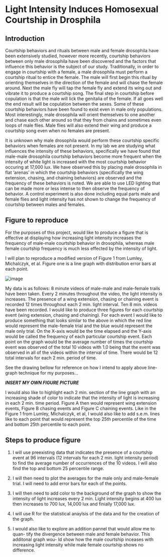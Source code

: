 # Light Intensity Induces Homosexual Courtship in Drosphila

## Introduction
Courtship behaviors and rituals between male and female drosophila have been
extensively studied, however more recently, courtship behaviors between only 
male drosophila have been discovered and the factors that influence this 
behavior is the subject of our study. Traditionally, in order to engage in 
courtship with a female, a male drosophila must perform a courtship ritual to 
entice the female. The male will first begin this ritual by orienting 
themselves in the direction of the female and will chase the female around. 
Next the male fly will tap the female fly and extend its wing out and vibrate 
it to produce a courtship song. The final step in courtship before copulation 
is that the male will lick the genitalia of the female. If all goes well the 
end result will be copulation between the sexes. Some of these courtship 
behaviors have been found to exist even in male only populations. Most 
interestingly, male drosophila will orient themselves to one another and chase 
each other around so that they from chains and sometimes even loops of male 
flies. Male flies will also extend their wing and produce a courtship song 
even when no females are present.

It is unknown why male drosophila would perform these courtship specific 
behaviors when females are not present. In my lab we are studying what 
influences the intensity of these behaviors, specifically we have found that 
male-male drosophila courtship behaviors become more frequent when the 
intensity of white light is increased with the most courtship behavior 
occuring at 17,000 lux. We have observed this by placing male 
drosophila in flat ‘arenas’ in which the courtship behaviors (specifically the 
wing extension, chasing, and chaining behaviors) are observed and the frequency 
of these behaviors is noted. We are able to use LED lighting that can be made 
more or less intense to then observe the frequency of behavior. A control 
experiment is also done including equal parts male and female flies and light 
intensity has not shown to change the frequency of courtship between males and 
females. 

## Figure to reproduce
For the purposes of this project, would like to produce a figure that is 
effective at displaying how increasing light intensity increases the frequency 
of male-male courtship behavior in drosophila, whereas male female courtship 
frequency is much less effected by the intensity of light.

I will plan to reproduce a modified version of Figure 1 from Lumley, 
Michalczyk, et al. Figure one is a line graph with distribution error bars at
each point. 

![image](https://user-images.githubusercontent.com/78931288/111090280-35d9f180-84fd-11eb-9421-81b5c378c061.png)

My data is as follows: 8 minute videos of male-male and male-female trails have 
been taken. Every 2 minutes throughout the video, the light intensity is 
increases. The presence of a wing extension, chasing or chaining event is 
recorded 12 times throughout each 2 min. light interval. Ten 8 min. videos 
have been recorded. I would like to produce three figures for each courtship 
event (wing extension, chasing and chaining). For each event I would like to 
produce something that looks similar to the above in which the red line would 
represent the male-female trial and the blue would represent the male only 
trial. On the X-axis would be the time elapsed and the Y-axis would be called 
the frequency of each particular courtship event. Each point on the graph 
would be the average number of times the courtship event was observed of the 
total 10 videos with 1.0 being that the event was observed in all of the videos 
within the interval of time. There would be 12 total intervals for each 2 min. 
period of time. 

See the drawing bellow for reference on how I intend to apply above line-graph 
technique for my purposes…

***INSERT MY OWN FIGURE PICTURE***

I would also like to highlight each 2 min. section of the line graph with an 
increasing shade of color to indicate that the intensity of light is 
increasing in each 2 min. time period. Figure A then would represent wing 
extension events, Figure B chasing events and Figure C chaining events. Like 
in the Figure 1 from Lumley, Michalczyk, et al, I would also like to add 
s.e.m. lines like to each point that would represent the top 25th percentile of 
the time and bottom 25th percentile to each point.

## Steps to produce figure
1. I will use preexisting data that indicates the presence of a courtship 
event at 96 intervals (12 intervals for each 2 min. light intensity 
period) to find the average number of occurrences of the 10 videos. 
I will also find the top and bottom 25 percentile range.
 
2. I will then need to plot the averages for the male only and male-female 
trial. I will need to add error bars for each of the points.
 
3. I will then need to add color to the background of the graph to show the 
intensity of light increases every 2 min. Light intensity begins at 400 lux then increases to 700 lux, 14,000 lux and finially 17,000 lux.

4. I will use R for the statistical anaylsis of the data and for the creation
of the graph. 

5. I would also like to explore an addition pannel that would allow me to quan-
tify the divergence between male and female behavior. This additonal graph wou-
ld show how the male courtship inceases with increasing light intensity while
male female courtship shows no difference.
